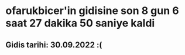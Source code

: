 # ofarukbicer'in gidisine son 8 gun 6 saat 27 dakika 50 saniye kaldi

## Gidis tarihi: 30.09.2022 :(